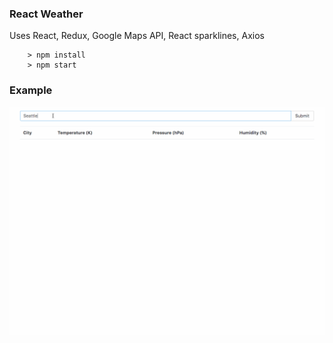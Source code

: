 ### React Weather 

Uses React, Redux, Google Maps API, React sparklines, Axios


```
	> npm install
	> npm start
```

### Example

![](weatherExample.gif)